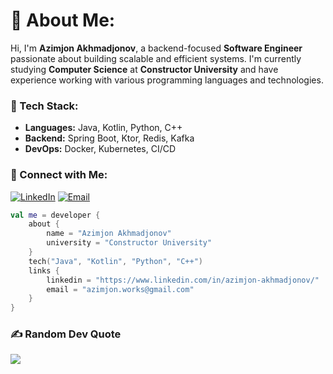 # 💫 About Me:

Hi, I'm **Azimjon Akhmadjonov**, a backend-focused **Software Engineer** passionate about building scalable and efficient systems. I'm currently studying **Computer Science** at **Constructor University** and have experience working with various programming languages and technologies. 

### 🚀 Tech Stack:
- **Languages:** Java, Kotlin, Python, C++
- **Backend:** Spring Boot, Ktor, Redis, Kafka
- **DevOps:** Docker, Kubernetes, CI/CD

### 🔗 Connect with Me:
[![LinkedIn](https://img.shields.io/badge/LinkedIn-Connect-blue)](https://www.linkedin.com/in/azimjon-akhmadjonov/)
[![Email](https://img.shields.io/badge/Email-Contact-red)](mailto:azimjon.works@gmail.com)

```kotlin
val me = developer {
    about {
        name = "Azimjon Akhmadjonov"
        university = "Constructor University"
    }
    tech("Java", "Kotlin", "Python", "C++")
    links {
        linkedin = "https://www.linkedin.com/in/azimjon-akhmadjonov/"
        email = "azimjon.works@gmail.com"
    }
}
```

### ✍️ Random Dev Quote
![](https://quotes-github-readme.vercel.app/api?type=vetical&theme=radical)
